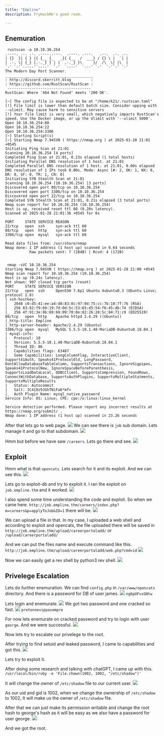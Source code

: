 ```yaml
---
title: "Empline"
description: TryHackMe's good room.

---
```




## Enemuration

```
 rustscan -a 10.10.36.254
.----. .-. .-. .----..---.  .----. .---.   .--.  .-. .-.
| {}  }| { } |{ {__ {_   _}{ {__  /  ___} / {} \ |  `| |
| .-. \| {_} |.-._} } | |  .-._} }\     }/  /\  \| |\  |
`-' `-'`-----'`----'  `-'  `----'  `---' `-'  `-'`-' `-'
The Modern Day Port Scanner.
________________________________________
: http://discord.skerritt.blog         :
: https://github.com/RustScan/RustScan :
 --------------------------------------
RustScan: Where '404 Not Found' meets '200 OK'.

[~] The config file is expected to be at "/home/k21/.rustscan.toml"
[!] File limit is lower than default batch size. Consider upping with --ulimit. May cause harm to sensitive servers
[!] Your file limit is very small, which negatively impacts RustScan's speed. Use the Docker image, or up the Ulimit with '--ulimit 5000'. 
Open 10.10.36.254:80
Open 10.10.36.254:22
Open 10.10.36.254:3306
[~] Starting Script(s)
[~] Starting Nmap 7.94SVN ( https://nmap.org ) at 2025-01-28 21:01 +0545
Initiating Ping Scan at 21:01
Scanning 10.10.36.254 [4 ports]
Completed Ping Scan at 21:01, 0.23s elapsed (1 total hosts)
Initiating Parallel DNS resolution of 1 host. at 21:01
Completed Parallel DNS resolution of 1 host. at 21:01, 0.00s elapsed
DNS resolution of 1 IPs took 0.00s. Mode: Async [#: 2, OK: 1, NX: 0, DR: 0, SF: 0, TR: 1, CN: 0]
Initiating SYN Stealth Scan at 21:01
Scanning 10.10.36.254 (10.10.36.254) [3 ports]
Discovered open port 80/tcp on 10.10.36.254
Discovered open port 3306/tcp on 10.10.36.254
Discovered open port 22/tcp on 10.10.36.254
Completed SYN Stealth Scan at 21:01, 0.21s elapsed (3 total ports)
Nmap scan report for 10.10.36.254 (10.10.36.254)
Host is up, received reset ttl 60 (0.20s latency).
Scanned at 2025-01-28 21:01:36 +0545 for 0s

PORT     STATE SERVICE REASON
22/tcp   open  ssh     syn-ack ttl 60
80/tcp   open  http    syn-ack ttl 60
3306/tcp open  mysql   syn-ack ttl 60

Read data files from: /usr/share/nmap
Nmap done: 1 IP address (1 host up) scanned in 0.64 seconds
           Raw packets sent: 7 (284B) | Rcvd: 4 (172B)


```

```
 nmap -sVC 10.10.36.254 
Starting Nmap 7.94SVN ( https://nmap.org ) at 2025-01-28 21:00 +0545
Nmap scan report for 10.10.36.254 (10.10.36.254)
Host is up (0.24s latency).
Not shown: 997 closed tcp ports (reset)
PORT     STATE SERVICE VERSION
22/tcp   open  ssh     OpenSSH 7.6p1 Ubuntu 4ubuntu0.3 (Ubuntu Linux; protocol 2.0)
| ssh-hostkey: 
|   2048 c0:d5:41:ee:a4:d0:83:0c:97:0d:75:cc:7b:10:7f:76 (RSA)
|   256 83:82:f9:69:19:7d:0d:5c:53:65:d5:54:f6:45:db:74 (ECDSA)
|_  256 4f:91:3e:8b:69:69:09:70:0e:82:26:28:5c:84:71:c9 (ED25519)
80/tcp   open  http    Apache httpd 2.4.29 ((Ubuntu))
|_http-title: Empline
|_http-server-header: Apache/2.4.29 (Ubuntu)
3306/tcp open  mysql   MySQL 5.5.5-10.1.48-MariaDB-0ubuntu0.18.04.1
| mysql-info: 
|   Protocol: 10
|   Version: 5.5.5-10.1.48-MariaDB-0ubuntu0.18.04.1
|   Thread ID: 86
|   Capabilities flags: 63487
|   Some Capabilities: LongColumnFlag, InteractiveClient, Support41Auth, Speaks41ProtocolOld, LongPassword, DontAllowDatabaseTableColumn, SupportsTransactions, IgnoreSigpipes, Speaks41ProtocolNew, IgnoreSpaceBeforeParenthesis, SupportsLoadDataLocal, ODBCClient, SupportsCompression, FoundRows, ConnectWithDatabase, SupportsAuthPlugins, SupportsMultipleStatments, SupportsMultipleResults
|   Status: Autocommit
|   Salt: 3C4{0z9JGhTNiFa6*mf<
|_  Auth Plugin Name: mysql_native_password
Service Info: OS: Linux; CPE: cpe:/o:linux:linux_kernel

Service detection performed. Please report any incorrect results at https://nmap.org/submit/ .
Nmap done: 1 IP address (1 host up) scanned in 23.26 seconds

```


After that lets go to web page.
![](Pasted%20image%2020250128214705.png)
We can see there is `job` sub domain.
Lets manage it and go to that subdomain.
![](Pasted%20image%2020250128214802.png)

Hmm but before we have saw `/careers`.
Lets go there and see.
![](Pasted%20image%2020250128214854.png)

## Exploit

Hmm what is that `opencats`.
Lets search for it and its exploit.
And we can see this.
![](Pasted%20image%2020250128214946.png)

Lets go to exploit-db and try to exploit it.
I ran the exploit on `job.empline.thm` and it worked.
![](Pasted%20image%2020250128215111.png)

I also spend some time understanding the code and exploit.
So when we came here.
`http://job.empline.thm/careers/index.php?m=careers&p=applyToJob&ID=1`
there will be.
![](Pasted%20image%2020250128215239.png)

We can upload a file in that.
In my case, I uploaded a web shell and according to exploit and opencats, the file uploaded there will be saved in `http://job.empline.thm/upload/careerportaladd/` or `/upload/careerportaladd/` 

And we can put the files name and execute command like this.
`http://job.empline.thm/upload/careerportaladd/web.php?cmd=id`
![](Pasted%20image%2020250128215537.png)

Now we can easily get a rev shell by python3 rev shell.
![](Pasted%20image%2020250128215652.png)

## Privelege Escalation

Lets do further enemuration.
We can find `config.php` in `/var/www/opencats` directory.
And there is a password for DB of user james.
![](Pasted%20image%2020250128215902.png)
`ng6pUFvsGNtw`

Lets login and enemurate.
![](Pasted%20image%2020250128220206.png)
We got two password and one cracked so fast.
![](Pasted%20image%2020250128220234.png)
`pretonnevippasempre`

For now lets enemurate on cracked password and try to login with user `george`.
And we were successful.
![](Pasted%20image%2020250128220432.png)

Now lets try to escalate our privelege to the root.

After trying to find setuid and leaked password, I came to capabilities and got this.
![](Pasted%20image%2020250128221136.png)

Lets try to exploit it.

After doing some research and talking with chatGPT, I came up with this.
`/usr/local/bin/ruby -e 'File.chown(1002, 1002, "/etc/shadow")'`

It will change the owner of `/etc/shadow` file to our current user.
![](Pasted%20image%2020250128224536.png)

As our uid and gid is 1002, when we change the ownership of `/etc/shadow`  to 1002, It will make us the owner of `/etc/shadow` file.

After that we can just make its permission writable and change the root hash to george's hash as it will be easy as we also have a password for user george.
![](Pasted%20image%2020250128225009.png)

And we got the root.

